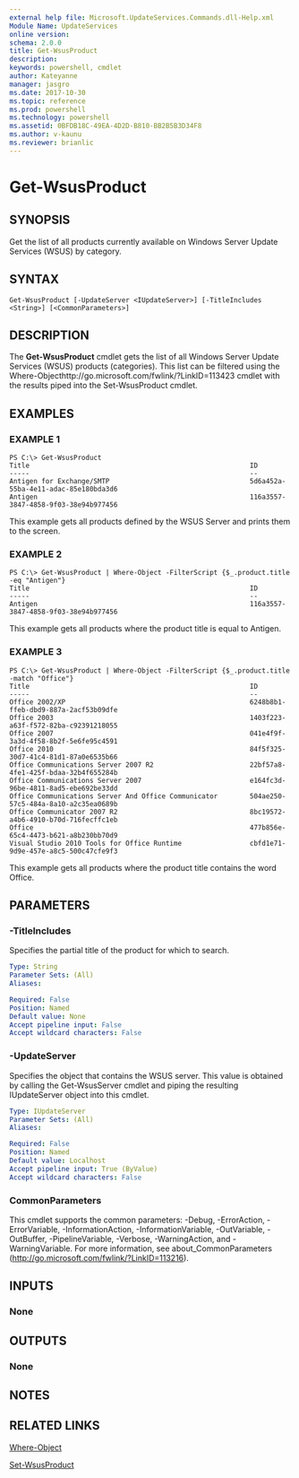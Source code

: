 ```yaml
---
external help file: Microsoft.UpdateServices.Commands.dll-Help.xml
Module Name: UpdateServices
online version: 
schema: 2.0.0
title: Get-WsusProduct
description: 
keywords: powershell, cmdlet
author: Kateyanne
manager: jasgro
ms.date: 2017-10-30
ms.topic: reference
ms.prod: powershell
ms.technology: powershell
ms.assetid: 0BFDB18C-49EA-4D2D-B810-BB2B5B3D34F8
ms.author: v-kaunu
ms.reviewer: brianlic
---
```


# Get-WsusProduct

## SYNOPSIS
Get the list of all products currently available on Windows Server Update Services (WSUS) by category.

## SYNTAX

```
Get-WsusProduct [-UpdateServer <IUpdateServer>] [-TitleIncludes <String>] [<CommonParameters>]
```

## DESCRIPTION
The **Get-WsusProduct** cmdlet gets the list of all Windows Server Update Services (WSUS) products (categories).
This list can be filtered using the Where-Objecthttp://go.microsoft.com/fwlink/?LinkID=113423 cmdlet with the results piped into the Set-WsusProduct cmdlet.

## EXAMPLES

### EXAMPLE 1
```
PS C:\> Get-WsusProduct
Title                                                       ID 
-----                                                       -- 
Antigen for Exchange/SMTP                                   5d6a452a-55ba-4e11-adac-85e180bda3d6 
Antigen                                                     116a3557-3847-4858-9f03-38e94b977456
```

This example gets all products defined by the WSUS Server and prints them to the screen.

### EXAMPLE 2
```
PS C:\> Get-WsusProduct | Where-Object -FilterScript {$_.product.title -eq "Antigen"}
Title                                                       ID 
-----                                                       -- 
Antigen                                                     116a3557-3847-4858-9f03-38e94b977456
```

This example gets all products where the product title is equal to Antigen.

### EXAMPLE 3
```
PS C:\> Get-WsusProduct | Where-Object -FilterScript {$_.product.title -match "Office"}
Title                                                       ID 
-----                                                       -- 
Office 2002/XP                                              6248b8b1-ffeb-dbd9-887a-2acf53b09dfe 
Office 2003                                                 1403f223-a63f-f572-82ba-c92391218055 
Office 2007                                                 041e4f9f-3a3d-4f58-8b2f-5e6fe95c4591 
Office 2010                                                 84f5f325-30d7-41c4-81d1-87a0e6535b66 
Office Communications Server 2007 R2                        22bf57a8-4fe1-425f-bdaa-32b4f655284b 
Office Communications Server 2007                           e164fc3d-96be-4811-8ad5-ebe692be33dd 
Office Communications Server And Office Communicator        504ae250-57c5-484a-8a10-a2c35ea0689b 
Office Communicator 2007 R2                                 8bc19572-a4b6-4910-b70d-716fecffc1eb 
Office                                                      477b856e-65c4-4473-b621-a8b230bb70d9 
Visual Studio 2010 Tools for Office Runtime                 cbfd1e71-9d9e-457e-a8c5-500c47cfe9f3
```

This example gets all products where the product title contains the word Office.

## PARAMETERS

### -TitleIncludes
Specifies the partial title of the product for which to search.

```yaml
Type: String
Parameter Sets: (All)
Aliases: 

Required: False
Position: Named
Default value: None
Accept pipeline input: False
Accept wildcard characters: False
```

### -UpdateServer
Specifies the object that contains the WSUS server.
This value is obtained by calling the Get-WsusServer cmdlet and piping the resulting IUpdateServer object into this cmdlet.

```yaml
Type: IUpdateServer
Parameter Sets: (All)
Aliases: 

Required: False
Position: Named
Default value: Localhost
Accept pipeline input: True (ByValue)
Accept wildcard characters: False
```

### CommonParameters
This cmdlet supports the common parameters: -Debug, -ErrorAction, -ErrorVariable, -InformationAction, -InformationVariable, -OutVariable, -OutBuffer, -PipelineVariable, -Verbose, -WarningAction, and -WarningVariable. For more information, see about_CommonParameters (http://go.microsoft.com/fwlink/?LinkID=113216).

## INPUTS

### None

## OUTPUTS

### None

## NOTES

## RELATED LINKS

[Where-Object](http://go.microsoft.com/fwlink/?LinkID=113423)

[Set-WsusProduct](./Set-WsusProduct.md)


